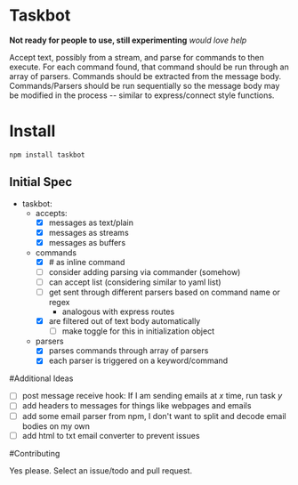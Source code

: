 # Taskbot

**Not ready for people to use, still experimenting**
*would love help*

Accept text, possibly from a stream, and parse for commands to then execute. For each command found, 
that command should be run through an array of parsers. Commands should be extracted from the message body.
Commands/Parsers should be run sequentially so the message body may be modified in the process -- similar to 
express/connect style functions.

# Install

```
npm install taskbot
```




## Initial Spec

- taskbot:
  - accepts:
    - [x] messages as text/plain
    - [x] messages as streams
    - [x] messages as buffers
  - commands
    - [x] \# as inline command
    - [ ] consider adding parsing via commander (somehow)
    - [ ] can accept list (considering similar to yaml list)
    - [ ] get sent through different parsers based on command name or regex
      - analogous with express routes
    - [x] are filtered out of text body automatically
      - [ ] make toggle for this in initialization object
  - parsers
    - [x] parses commands through array of parsers
    - [x] each parser is triggered on a keyword/command

#Additional Ideas

- [ ] post message receive hook: If I am sending emails at *x* time, run task *y*
- [ ] add headers to messages for things like webpages and emails
- [ ] add some email parser from npm, I don't want to split and decode email bodies on my own
- [ ] add html to txt email converter to prevent issues

#Contributing

Yes please. Select an issue/todo and pull request.
